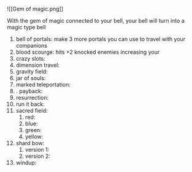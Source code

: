 ![[Gem of magic.png]]

With the gem of magic connected to your bell, your bell will turn into a magic type bell

1. bell of portals: make 3 more portals you can use to travel with your companions
2. blood scourge: hits +2 knocked enemies increasing your 
3. crazy slots: 
4. dimension travel:
5. gravity field: 
6. jar of souls: 
7. marked teleportation: 
8. . payback: 
9. resurrection: 
10. run it back: 
11. sacred field: 
	1. red: 
	2. blue: 
	3. green: 
	5. yellow:
12. shard bow: 
	1. version 1:
	2. version 2: 
13. windup: